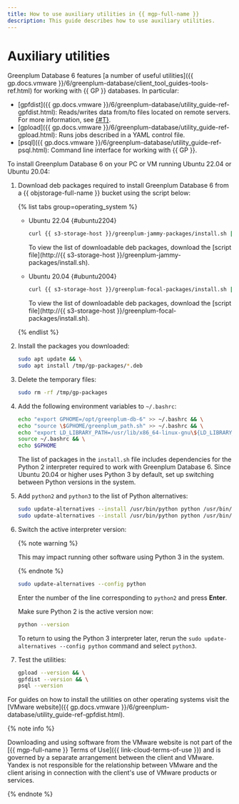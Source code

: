 ```yaml
---
title: How to use auxiliary utilities in {{ mgp-full-name }}
description: This guide describes how to use auxiliary utilities.
---
```


# Auxiliary utilities

Greenplum Database 6 features [a number of useful utilities]({{ gp.docs.vmware }}/6/greenplum-database/client_tool_guides-tools-ref.html) for working with {{ GP }} databases. In particular:

* [gpfdist]({{ gp.docs.vmware }}/6/greenplum-database/utility_guide-ref-gpfdist.html): Reads/writes data from/to files located on remote servers. For more information, see [{#T}](gpfdist/connect.md).
* [gpload]({{ gp.docs.vmware }}/6/greenplum-database/utility_guide-ref-gpload.html): Runs jobs described in a YAML control file.
* [psql]({{ gp.docs.vmware }}/6/greenplum-database/utility_guide-ref-psql.html): Command line interface for working with {{ GP }}.

To install Greenplum Database 6 on your PC or VM running Ubuntu 22.04 or Ubuntu 20.04:

1. Download deb packages required to install Greenplum Database 6 from a {{ objstorage-full-name }} bucket using the script below:

   {% list tabs group=operating_system %}

   - Ubuntu 22.04 {#ubuntu2204}

      ```bash
      curl {{ s3-storage-host }}/greenplum-jammy-packages/install.sh | sudo bash
      ```

      To view the list of downloadable deb packages, download the [script file](http://{{ s3-storage-host }}/greenplum-jammy-packages/install.sh).

   - Ubuntu 20.04 {#ubuntu2004}

      ```bash
      curl {{ s3-storage-host }}/greenplum-focal-packages/install.sh | sudo bash
      ```

      To view the list of downloadable deb packages, download the [script file](http://{{ s3-storage-host }}/greenplum-focal-packages/install.sh).

   {% endlist %}

1. Install the packages you downloaded:

   ```bash
   sudo apt update && \
   sudo apt install /tmp/gp-packages/*.deb
   ```

1. Delete the temporary files:

   ```bash
   sudo rm -rf /tmp/gp-packages
   ```

1. Add the following environment variables to `~/.bashrc`:

   ```bash
   echo "export GPHOME=/opt/greenplum-db-6" >> ~/.bashrc && \
   echo "source \$GPHOME/greenplum_path.sh" >> ~/.bashrc && \
   echo "export LD_LIBRARY_PATH=/usr/lib/x86_64-linux-gnu\${LD_LIBRARY_PATH:+:\$LD_LIBRARY_PATH}" >> ~/.bashrc && \
   source ~/.bashrc && \
   echo $GPHOME
   ```

   The list of packages in the `install.sh` file includes dependencies for the Python 2 interpreter required to work with Greenplum Database 6. Since Ubuntu 20.04 or higher uses Python 3 by default, set up switching between Python versions in the system.

1. Add `python2` and `python3` to the list of Python alternatives:

   ```bash
   sudo update-alternatives --install /usr/bin/python python /usr/bin/python2 1 && \
   sudo update-alternatives --install /usr/bin/python python /usr/bin/python3 2
   ```

1. Switch the active interpreter version:

   {% note warning %}

   This may impact running other software using Python 3 in the system.

   {% endnote %}

   ```bash
   sudo update-alternatives --config python
   ```

   Enter the number of the line corresponding to `python2` and press **Enter**.

   Make sure Python 2 is the active version now:

   ```bash
   python --version
   ```

   To return to using the Python 3 interpreter later, rerun the `sudo update-alternatives --config python` command and select `python3`.

1. Test the utilities:

   ```bash
   gpload --version && \
   gpfdist --version && \
   psql --version
   ```

For guides on how to install the utilities on other operating systems visit the [VMware website]({{ gp.docs.vmware }}/6/greenplum-database/utility_guide-ref-gpfdist.html).


{% note info %}

Downloading and using software from the VMware website is not part of the [{{ mgp-full-name }} Terms of Use]({{ link-cloud-terms-of-use }}) and is governed by a separate arrangement between the client and VMware. Yandex is not responsible for the relationship between VMware and the client arising in connection with the client's use of VMware products or services.

{% endnote %}


